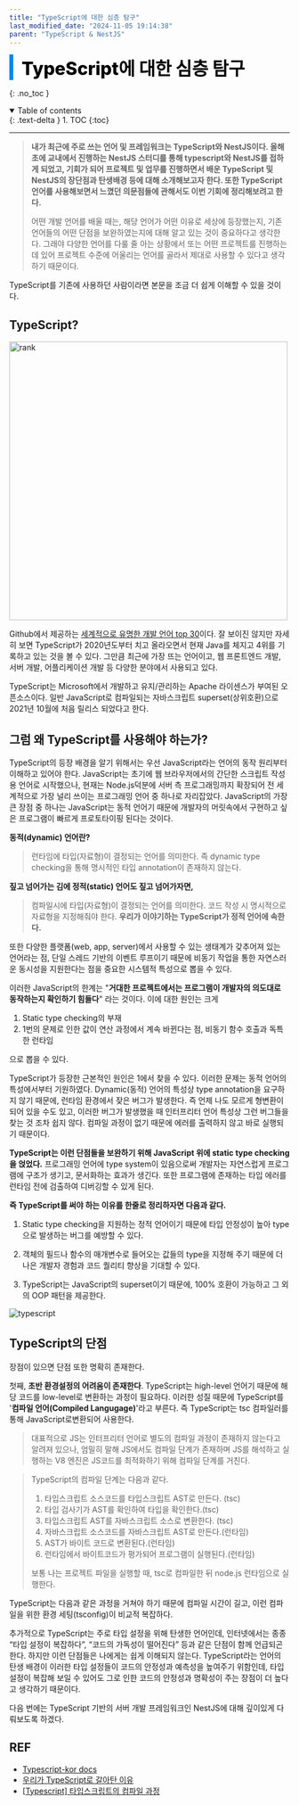 ```yaml
---
title: "TypeScript에 대한 심층 탐구"
last_modified_date: "2024-11-05 19:14:38"
parent: "TypeScript & NestJS"
---
```


<div style="font-size:32px; font-weight: 800; border-left: 7px solid #0687f0; padding-left:15px !important; color:#000000; margin-bottom:15px;">TypeScript에 대한 심층 탐구</div>

{: .no_toc }

<details open markdown="block">
  <summary>
    Table of contents
  </summary>
  {: .text-delta }
1. TOC
{:toc}
</details>

---

> **내가 최근에 주로 쓰는 언어 및 프레임워크는 TypeScript와 NestJS이다. 올해 초에 교내에서 진행하는 NestJS 스터디를 통해 typescript와 NestJS를 접하게 되었고, 기회가 되어 프로젝트 및 업무를 진행하면서 배운 TypeScript 및 NestJS의 장단점과 탄생배경 등에 대해 소개해보고자 한다.  또한 TypeScript 언어를 사용해보면서 느꼈던 의문점들에 관해서도 이번 기회에 정리해보려고 한다.**
>
> 어떤 개발 언어를 배울 때는, 해당 언어가 어떤 이유로 세상에 등장했는지, 기존 언어들의 어떤 단점을 보완하였는지에 대해 알고 있는 것이 중요하다고 생각한다. 그래야 다양한 언어를 다룰 줄 아는 상황에서 또는 어떤 프로젝트를 진행하는 데 있어 프로젝트 수준에 어울리는 언어를 골라서 제대로 사용할 수 있다고 생각하기 때문이다. 

TypeScript를 기존에 사용하던 사람이라면 본문을 조금 더 쉽게 이해할 수 있을 것이다.



## TypeScript?

<img src="../../../assets/images/typescript/nestjs/chart.png" alt="rank" width="500" />

Github에서 제공하는 [세계적으로 유명한 개발 언어 top 30](https://innovationgraph.github.com/global-metrics/programming-languages#programming-languages-rankings)이다. 잘 보이진 않지만 자세히 보면 TypeScript가 2020년도부터 치고 올라오면서 현재 Java를 체지고 4위를 기록하고 있는 것을 볼 수 있다. 그만큼 최근에 가장 뜨는 언어이고, 웹 프론트엔드 개발, 서버 개발, 어플리케이션 개발 등 다양한 분야에서 사용되고 있다. 

TypeScript는 Microsoft에서 개발하고 유지/관리하는 Apache 라이센스가 부여된 오픈소스이다. 일반 JavaScript로 컴파일되는 자바스크립트 superset(상위호환)으로 2021년 10월에 처음 릴리스 되었다고 한다.



## 그럼 왜 TypeScript를 사용해야 하는가?

TypeScript의 등장 배경을 알기 위해서는 우선 JavaScript라는 언어의 동작 원리부터 이해하고 있어야 한다. JavaScript는 초기에 웹 브라우저에서의 간단한 스크립트 작성용 언어로 시작했으나, 현재는 Node.js덕분에 서버 측 프로그래밍까지 확장되어 전 세계적으로 가장 널리 쓰이는 프로그래밍 언어 중 하나로 자리잡았다. JavaScript의 가장 큰 장점 중 하나는 JavaScript는 동적 언어기 때문에 개발자의 머릿속에서 구현하고 싶은 프로그램이 빠르게 프로토타이핑 된다는 것이다. 

**동적(dynamic) 언어란?**

> 런타임에 타입(자료형)이 결정되는 언어를 의미한다. 즉 dynamic type checking을 통해 명시적인 타입 annotation이 존재하지 않는다. 

**짚고 넘어가는 김에 정적(static) 언어도 짚고 넘어가자면,**

> 컴파일시에 타입(자료형)이 결정되는 언어를 의미한다. 코드 작성 시 명시적으로 자료형을 지정해줘야 한다. **우리가 이야기하는 TypeScript가 정적 언어에 속한다.**

또한 다양한 플랫폼(web, app, server)에서 사용할 수 있는 생태계가 갖추어져 있는 언어라는 점, 단일 스레드 기반의 이벤트 루프이기 때문에 비동기 작업을 통한 자연스러운 동시성을 지원한다는 점을 중요한 시스템적 특성으로 뽑을 수 있다. 

이러한 JavaScript의 한계는 "**거대한 프로젝트에서는 프로그램이 개발자의 의도대로 동작하는지 확인하기 힘들다**" 라는 것이다. 이에 대한 원인는 크게

1. Static type checking의 부재
2. 1번의 문제로 인한 값이 연산 과정에서 계속 바뀐다는 점, 비동기 함수 호출과 독특한 런타임 

으로 뽑을 수 있다. 

TypeScript가 등장한 근본적인 원인은 1에서 찾을 수 있다. 이러한 문제는 동적 언어의 특성에서부터 기원하였다. Dynamic(동적) 언어의 특성상 type annotation을 요구하지 않기 때문에, 런타임 환경에서 잦은 버그가 발생한다. 즉 언제 나도 모르게 형변환이 되어 있을 수도 있고, 이러한 버그가 발생했을 때 인터프리터 언어 특성상 그런 버그들을 찾는 것 조차 쉽지 않다. 컴파일 과정이 없기 때문에 에러를 출력하지 않고 바로 실행되기 때문이다. 

**TypeScript는 이런 단점들을 보완하기 위해 JavaScript 위에 static type checking을 얹었다.** 프로그래밍 언어에 type system이 있음으로써 개발자는 자연스럽게 프로그램에 구조가 생기고, 문서화하는 효과가 생긴다. 또한 프로그램에 존재하는 타입 에러를 런타임 전에 검출하여 디버깅할 수 있게 된다.

**즉 TypeScript를 써야 하는 이유를 한줄로 정리하자면 다음과 같다.**

1. Static type checking을 지원하는 정적 언어이기 때문에 타입 안정성이 높아 type으로 발생하는 버그를 예방할 수 있다.
2. 객체의 필드나 함수의 매개변수로 들어오는 값들의 type을 지정해 주기 때문에 더 나은 개발자 경험과 코드 퀄리티 향상을 기대할 수 있다.

3. TypeScript는 JavaScript의 superset이기 때문에, 100% 호환이 가능하고 그 외의 OOP 패턴을 제공한다.

![typescript](../../../assets/images/typescript/nestjs/typescript.png)



## TypeScript의 단점

장점이 있으면 단점 또한 명확히 존재한다. 

첫째, **초반 환경설정의 어려움이 존재한다**. TypeScript는 high-level 언어기 때문에 해당 코드를 low-level로 변환하는 과정이 필요하다. 이러한 성질 때문에 TypeScript를 '**컴파일 언어(Compiled Langugage)**'라고 부른다. 즉 TypeScript는 tsc 컴파일러를 통해 JavaScript로변환되어 사용한다. 

> 대표적으로 JS는 인터프리터 언어로 별도의 컴파일 과정이 존재하지 않는다고 알려져 있으나, 엄밀히 말해 JS에서도 컴파일 단계가 존재하며 JS를 해석하고 실행하는 V8 엔진은 JS코드를 최적화하기 위해 컴파일 단계를 거친다. 

> TypeScript의 컴파일 단계는 다음과 같다. 
>
> 1. 타입스크립트 소스코드를 타입스크립트 AST로 만든다. (tsc)
> 2. 타입 검사기가 AST를 확인하여 타입을 확인한다.(tsc)
> 3. 타입스크립트 AST를 자바스크립트 소스로 변환한다. (tsc)
> 4. 자바스크립트 소스코드를 자바스크립트 AST로 만든다.(런타임)
> 5. AST가 바이트 코드로 변환된다.(런타임)
> 6. 런타임에서 바이트코드가 평가되어 프로그램이 실행된다.(런타임)
>
> 보통 나는 프로젝트 파일을 실행할 때, tsc로 컴파일한 뒤 node.js 런타임으로 실행한다.

TypeScript는 다음과 같은 과정을 거쳐야 하기 때문에 컴파일 시간이 길고, 이런 컴파일을 위한 환경 세팅(tsconfig)이 비교적 복잡하다. 

추가적으로 TypeScript는 주로 타입 설정을 위해 탄생한 언어인데, 인터넷에서는 종종 “타입 설정이 복잡하다”, “코드의 가독성이 떨어진다” 등과 같은 단점이 함께 언급되곤 한다. 하지만 이런 단점들은 나에게는 쉽게 이해되지 않는다. TypeScript라는 언어의 탄생 배경이 이러한 타입 설정들이 코드의 안정성과 예측성을 높여주기 위함인데, 타입 설정이 복잡해 보일 수 있어도 그로 인한 코드의 안정성과 명확성이 주는 장점이 더 높다고 생각하기 때문이다. 



다음 번에는 TypeScript 기반의 서버 개발 프레임워크인 NestJS에 대해 깊이있게 다뤄보도록 하겠다.



## REF

- [Typescript-kor docs](https://typescript-kr.github.io/pages/tutorials/ts-for-the-new-programmer.html)
- [우리가 TypeScript로 갈아탄 이유](https://brunch.co.kr/@redwit/1)
- [[Typescript] 타입스크립트의 컴파일 과정](https://velog.io/@kimmainsain/Typescript-%ED%83%80%EC%9E%85%EC%8A%A4%ED%81%AC%EB%A6%BD%ED%8A%B8%EC%9D%98-%EC%BB%B4%ED%8C%8C%EC%9D%BC-%EA%B3%BC%EC%A0%95)
